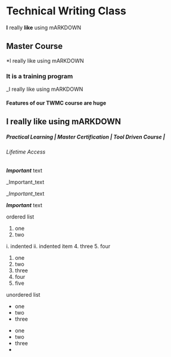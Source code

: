 # Technical Writing Class 

**I** really **like** using mARKDOWN 

## Master Course

*I really like using mARKDOWN

### It is a training program 

_I really like using mARKDOWN

#### Features of our TWMC course are huge

I really like using mARKDOWN
--------------------------------------------------------------

##### Practical Learning | Master Certification | Tool Driven Course | 

###### Lifetime Access

***Important*** text

_Important_text

_*Important*_text

**_Important_** text


ordered list 
1. one 
2. two

 i. indented 
 ii. indented item
4. three
5. four

1. one
1. two
2. three
3. four
4. five

unordered list

- one
- two
- three

* one
* two
* three
*
